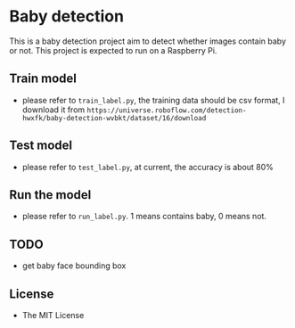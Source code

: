 # Baby detection
This is a baby detection project aim to detect whether images contain baby or not. This project is expected to run on a Raspberry Pi.

## Train model
- please refer to `train_label.py`, the training data should be csv format, I download it from `https://universe.roboflow.com/detection-hwxfk/baby-detection-wvbkt/dataset/16/download`

## Test model
- please refer to `test_label.py`, at current, the accuracy is about 80%

## Run the model
- please refer to `run_label.py`. 1 means contains baby, 0 means not.

## TODO 
- get baby face bounding box

## License
- The MIT License

